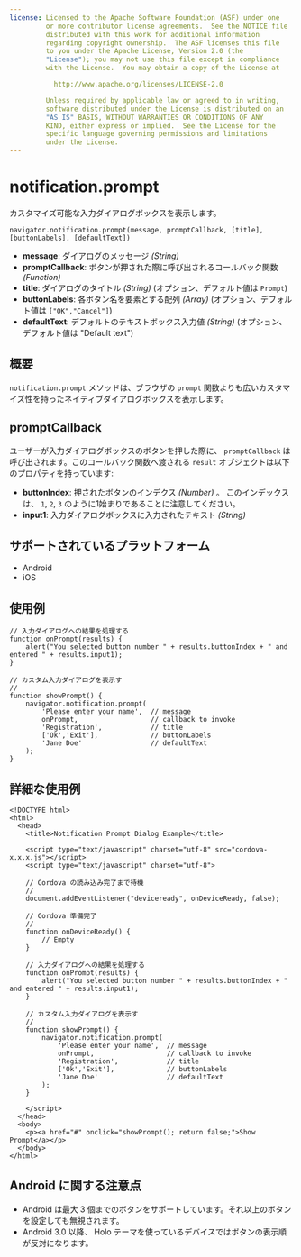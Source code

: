 ```yaml
---
license: Licensed to the Apache Software Foundation (ASF) under one
         or more contributor license agreements.  See the NOTICE file
         distributed with this work for additional information
         regarding copyright ownership.  The ASF licenses this file
         to you under the Apache License, Version 2.0 (the
         "License"); you may not use this file except in compliance
         with the License.  You may obtain a copy of the License at

           http://www.apache.org/licenses/LICENSE-2.0

         Unless required by applicable law or agreed to in writing,
         software distributed under the License is distributed on an
         "AS IS" BASIS, WITHOUT WARRANTIES OR CONDITIONS OF ANY
         KIND, either express or implied.  See the License for the
         specific language governing permissions and limitations
         under the License.
---
```


notification.prompt
====================

カスタマイズ可能な入力ダイアログボックスを表示します。

    navigator.notification.prompt(message, promptCallback, [title], [buttonLabels], [defaultText])

- __message__: ダイアログのメッセージ _(String)_
- __promptCallback__: ボタンが押された際に呼び出されるコールバック関数 _(Function)_
- __title__: ダイアログのタイトル _(String)_ (オプション、デフォルト値は `Prompt`)
- __buttonLabels__: 各ボタン名を要素とする配列 _(Array)_ (オプション、デフォルト値は `["OK","Cancel"]`)
- __defaultText__: デフォルトのテキストボックス入力値 _(String)_ (オプション、デフォルト値は "Default text")

概要
-----------

`notification.prompt` メソッドは、ブラウザの `prompt` 関数よりも広いカスタマイズ性を持ったネイティブダイアログボックスを表示します。

promptCallback
---------------

ユーザーが入力ダイアログボックスのボタンを押した際に、 `promptCallback` は呼び出されます。このコールバック関数へ渡される `result` オブジェクトは以下のプロパティを持っています: 

- __buttonIndex__: 押されたボタンのインデクス _(Number)_ 。 このインデックスは、 `1`, `2`, `3` のように1始まりであることに注意してください。
- __input1__: 入力ダイアログボックスに入力されたテキスト _(String)_

サポートされているプラットフォーム
-------------------

- Android
- iOS

使用例
-------------

    // 入力ダイアログへの結果を処理する
    function onPrompt(results) {
        alert("You selected button number " + results.buttonIndex + " and entered " + results.input1);
    }

    // カスタム入力ダイアログを表示す
    //
    function showPrompt() {
        navigator.notification.prompt(
            'Please enter your name',  // message
            onPrompt,                  // callback to invoke
            'Registration',            // title
            ['Ok','Exit'],             // buttonLabels
            'Jane Doe'                 // defaultText
        );
    }

詳細な使用例
------------

    <!DOCTYPE html>
    <html>
      <head>
        <title>Notification Prompt Dialog Example</title>

        <script type="text/javascript" charset="utf-8" src="cordova-x.x.x.js"></script>
        <script type="text/javascript" charset="utf-8">

        // Cordova の読み込み完了まで待機
        //
        document.addEventListener("deviceready", onDeviceReady, false);

        // Cordova 準備完了
        //
        function onDeviceReady() {
            // Empty
        }

        // 入力ダイアログへの結果を処理する
        function onPrompt(results) {
            alert("You selected button number " + results.buttonIndex + " and entered " + results.input1);
        }

        // カスタム入力ダイアログを表示す
        //
        function showPrompt() {
            navigator.notification.prompt(
                'Please enter your name',  // message
                onPrompt,                  // callback to invoke
                'Registration',            // title
                ['Ok','Exit'],             // buttonLabels
                'Jane Doe'                 // defaultText
            );
        }

        </script>
      </head>
      <body>
        <p><a href="#" onclick="showPrompt(); return false;">Show Prompt</a></p>
      </body>
    </html>

Android に関する注意点
----------------------

- Android は最大 3 個までのボタンをサポートしています。それ以上のボタンを設定しても無視されます。
- Android 3.0 以降、 Holo テーマを使っているデバイスではボタンの表示順が反対になります。
